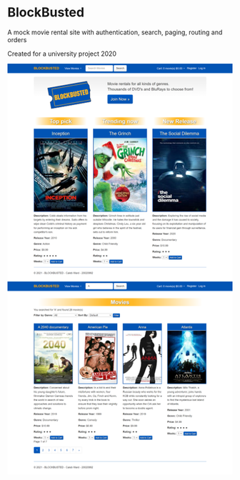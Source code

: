 # BlockBusted
A mock movie rental site with authentication, search, paging, routing and orders

Created for a university project 2020

![Index](localhost_44301_.png?raw=true "Index")
![MovieList](localhost_44301_Movies_Search=A.png?raw=true "MovieList")
